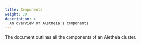 ```yaml
---
title: Components
weight: 20
description: >
  An overview of Aletheia's components
---
```


The document outlines all the components of an Aletheia cluster.